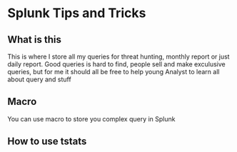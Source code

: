 # Splunk Tips and Tricks

## What is this

This is where I store all my queries for threat hunting, monthly report or just daily report. Good queries is hard to find, people sell and make exculusive queries, but for me it should all be free to help
young Analyst to learn all about query and stuff
## Macro

You can use macro to store you complex query in Splunk

## How to use tstats




